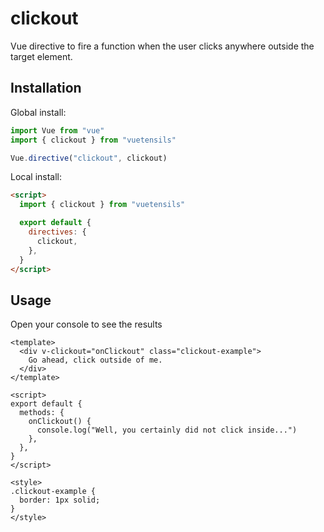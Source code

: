 # clickout

Vue directive to fire a function when the user clicks anywhere outside the target element.

## Installation

Global install:

```js
import Vue from "vue"
import { clickout } from "vuetensils"

Vue.directive("clickout", clickout)
```

Local install:

```html
<script>
  import { clickout } from "vuetensils"

  export default {
    directives: {
      clickout,
    },
  }
</script>
```

## Usage

Open your console to see the results

```vue live
<template>
  <div v-clickout="onClickout" class="clickout-example">
    Go ahead, click outside of me.
  </div>
</template>

<script>
export default {
  methods: {
    onClickout() {
      console.log("Well, you certainly did not click inside...")
    },
  },
}
</script>

<style>
.clickout-example {
  border: 1px solid;
}
</style>
```
